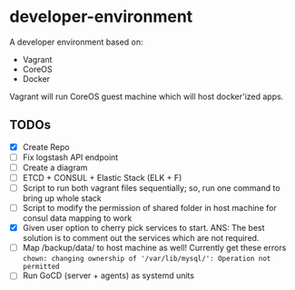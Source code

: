 # developer-environment

A developer environment based on:

* Vagrant
* CoreOS
* Docker

Vagrant will run CoreOS guest machine which will host docker'ized apps. 

## TODOs

- [x] Create Repo
- [ ] Fix logstash API endpoint
- [ ] Create a diagram
- [ ] ETCD + CONSUL + Elastic Stack (ELK + F)
- [ ] Script to run both vagrant files sequentially; so, run one command to bring up whole stack
- [ ] Script to modify the permission of shared folder in host machine for consul data mapping to work
- [x] Given user option to cherry pick services to start. ANS: The best solution is to comment out the services which are not required.
- [ ] Map /backup/data/ to host machine as well! Currently get these errors `chown: changing ownership of '/var/lib/mysql/': Operation not permitted`
- [ ] Run GoCD (server + agents) as systemd units
